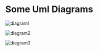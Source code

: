 # Some Uml Diagrams

![diagram1](http://www.plantuml.com/plantuml/proxy?cache=no&src=https://raw.github.com/ddanilyuk/OBD2019/master/documents/PlantUmlMarkdown/Diagrams/Diagram1.iuml)

![diagram2](http://www.plantuml.com/plantuml/proxy?cache=no&src=https://raw.github.com/ddanilyuk/OBD2019/master/documents/PlantUmlMarkdown/Diagrams/Diagram2.iuml)

![diagram3](http://www.plantuml.com/plantuml/proxy?cache=no&src=https://raw.github.com/ddanilyuk/OBD2019/master/documents/PlantUmlMarkdown/Diagrams/Diagram3.iuml)
